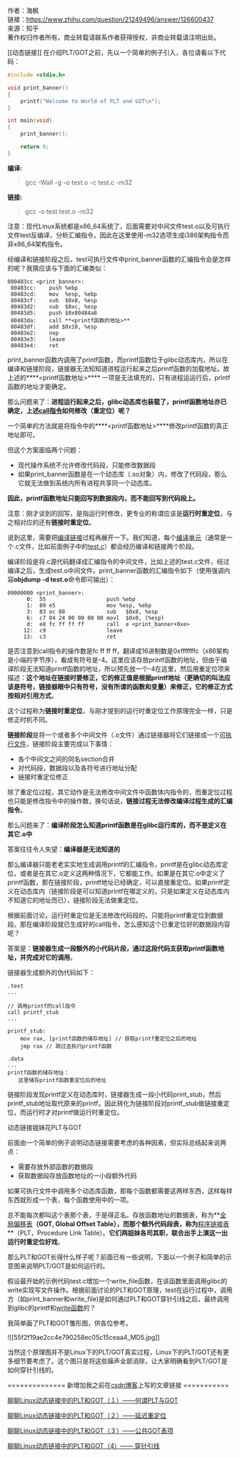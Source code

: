 作者：海枫  
链接：https://www.zhihu.com/question/21249496/answer/126600437  
来源：知乎  
著作权归作者所有。商业转载请联系作者获得授权，非商业转载请注明出处。  
  
[[动态链接]]
在介绍PLT/GOT之前，先以一个简单的例子引入，各位请看以下代码：

```c
#include <stdio.h>

void print_banner()
{
    printf("Welcome to World of PLT and GOT\n");
}

int main(void)
{
    print_banner();

    return 0;
}
```

**编译:**

> gcc -Wall -g -o test.o -c test.c -m32

**链接:**

> gcc -o test test.o -m32

注意：现代Linux系统都是x86_64系统了，后面需要对中间文件test.o以及可执行文件test反编译，分析汇编指令，因此在这里使用-m32选项生成i386架构指令而非x86_64架构指令。

经编译和链接阶段之后，test可执行文件中print_banner函数的汇编指令会是怎样的呢？我猜应该与下面的汇编类似：

```text
080483cc <print_banner>:
 80483cc:    push %ebp
 80483cd:    mov  %esp, %ebp
 80483cf:    sub  $0x8, %esp
 80483d2:    sub  $0xc, %esp
 80483d5:    push $0x80484a8  
 80483da:    call **<printf函数的地址>**
 80483df:    add $0x10, %esp
 80483e2:    nop
 80483e3:    leave
 80483e4:    ret
```

print_banner函数内调用了printf函数，而printf函数位于glibc动态库内，所以在编译和链接阶段，链接器无法知知道进程运行起来之后printf函数的加载地址。故上述的****<printf函数地址>**** 一项是无法填充的，只有进程运运行后，printf函数的地址才能确定。

那么问题来了：**进程运行起来之后，glibc动态库也装载了，printf函数地址亦已确定，上述[call指令](https://www.zhihu.com/search?q=call%E6%8C%87%E4%BB%A4&search_source=Entity&hybrid_search_source=Entity&hybrid_search_extra=%7B%22sourceType%22%3A%22answer%22%2C%22sourceId%22%3A126600437%7D)如何修改（重定位）呢？**

一个简单的方法就是将指令中的****<printf函数地址>****修改printf函数的真正地址即可。

但这个方案面临两个问题：

- 现代操作系统不允许修改代码段，只能修改数据段
- 如果print_banner函数是在一个动态库（.so对象）内，修改了代码段，那么它就无法做到系统内所有进程共享同一个动态库。

  

**因此，printf函数地址只能回写到数据段内，而不能回写到代码段上。**

注意：刚才谈到的回写，是指运行时修改，更专业的称谓应该是**运行时重定位**，与之相对应的还有**链接时重定位**。

说到这里，需要把[编译链接](https://www.zhihu.com/search?q=%E7%BC%96%E8%AF%91%E9%93%BE%E6%8E%A5&search_source=Entity&hybrid_search_source=Entity&hybrid_search_extra=%7B%22sourceType%22%3A%22answer%22%2C%22sourceId%22%3A126600437%7D)过程再展开一下。我们知道，每个[编译单元](https://www.zhihu.com/search?q=%E7%BC%96%E8%AF%91%E5%8D%95%E5%85%83&search_source=Entity&hybrid_search_source=Entity&hybrid_search_extra=%7B%22sourceType%22%3A%22answer%22%2C%22sourceId%22%3A126600437%7D)（通常是一个.c文件，比如前面例子中的[test.c](https://www.zhihu.com/search?q=test.c&search_source=Entity&hybrid_search_source=Entity&hybrid_search_extra=%7B%22sourceType%22%3A%22answer%22%2C%22sourceId%22%3A126600437%7D)）都会经历编译和链接两个阶段。

编译阶段是将.c源代码翻译成汇编指令的中间文件，比如上述的test.c文件，经过编译之后，生成test.o中间文件。print_banner函数的汇编指令如下（使用强调内容**objdump -d test.o**命令即可输出）：

```text
00000000 <print_banner>:
      0:  55                   push %ebp
      1:  89 e5                mov %esp, %ebp
      3:  83 ec 08             sub   $0x8, %esp
      6:  c7 04 24 00 00 00 00 movl  $0x0, (%esp)
      d:  e8 fc ff ff ff       call  e <print_banner+0xe>
     12:  c9                   leave
     13:  c3                   ret
```

是否注意到call指令的操作数是fc ff ff ff，翻译成16进制数是0xfffffffc（x86架构是小端的字节序），看成有符号是-4。这里应该存放printf函数的地址，但由于编译阶段无法知道printf函数的地址，所以预先放一个-4在这里，然后用重定位项来描述：**这个地址在链接时要修正，它的修正值是根据printf地址（更确切的叫法应该是符号，链接器眼中只有符号，没有所谓的函数和变量）来修正，它的修正方式按相对引用方式**。

这个过程称为**链接时重定位**，与刚才提到的运行时重定位工作原理完全一样，只是修正时机不同。

**链接阶段**是将一个或者多个中间文件（.o文件）通过链接器将它们链接成一个[可执行文件](https://www.zhihu.com/search?q=%E5%8F%AF%E6%89%A7%E8%A1%8C%E6%96%87%E4%BB%B6&search_source=Entity&hybrid_search_source=Entity&hybrid_search_extra=%7B%22sourceType%22%3A%22answer%22%2C%22sourceId%22%3A126600437%7D)，链接阶段主要完成以下事情：

- 各个中间文之间的同名section合并
- 对代码段，数据段以及各符号进行地址分配
- 链接时重定位修正

  

除了重定位过程，其它动作是无法修改中间文件中函数体内指令的，而重定位过程也只能是修改指令中的操作数，换句话说，**链接过程无法修改编译过程生成的汇编指令**。

那么问题来了：**编译阶段怎么知道printf函数是在glibc运行库的，而不是定义在其它.o中**

答案往往令人失望：**编译器是无法知道的**

那么编译器只能老老实实地生成调用printf的汇编指令，printf是在glibc动态库定位，或者是在其它.o定义这两种情况下，它都能工作。如果是在其它.o中定义了printf函数，那在链接阶段，printf地址已经确定，可以直接重定位。如果printf定义在动态库内（链接阶段是可以知道printf在哪定义的，只是如果定义在动态库内不知道它的地址而已），链接阶段无法做重定位。

根据前面讨论，运行时重定位是无法修改代码段的，只能将printf重定位到数据段。那在编译阶段就已生成好的call指令，怎么感知这个已重定位好的数据段内容呢？

答案是：**链接器生成一段额外的小代码片段，通过这段代码支获取printf函数地址，并完成对它的调用**。

链接器生成额外的伪代码如下：

```text
.text
...

// 调用printf的call指令
call printf_stub
...

printf_stub:
    mov rax, [printf函数的储存地址] // 获取printf重定位之后的地址
    jmp rax // 跳过去执行printf函数

.data
...
printf函数的储存地址：
　　这里储存printf函数重定位后的地址
```

链接阶段发现printf定义在动态库时，链接器生成一段小代码print_stub，然后printf_stub地址取代原来的printf。因此转化为链接阶段对printf_stub做链接重定位，而运行时才对printf做运行时重定位。

动态链接姐妹花PLT与GOT

前面由一个简单的例子说明动态链接需要考虑的各种因素，但实际总结起来说两点：

- 需要存放外部函数的数据段
- 获取数据段存放函数地址的一小段额外代码

  

如果可执行文件中调用多个动态库函数，那每个函数都需要这两样东西，这样每样东西就形成一个表，每个函数使用中的一项。

总不能每次都叫这个表那个表，于是得正名。存放函数地址的数据表，称为**[全局偏移表](https://www.zhihu.com/search?q=%E5%85%A8%E5%B1%80%E5%81%8F%E7%A7%BB%E8%A1%A8&search_source=Entity&hybrid_search_source=Entity&hybrid_search_extra=%7B%22sourceType%22%3A%22answer%22%2C%22sourceId%22%3A126600437%7D)**（GOT, Global Offset Table），而那个额外代码段表，称为**[程序链接表](https://www.zhihu.com/search?q=%E7%A8%8B%E5%BA%8F%E9%93%BE%E6%8E%A5%E8%A1%A8&search_source=Entity&hybrid_search_source=Entity&hybrid_search_extra=%7B%22sourceType%22%3A%22answer%22%2C%22sourceId%22%3A126600437%7D)**（PLT，Procedure Link Table）。**它们两姐妹各司其职，联合出手上演这一出运行时重定位好戏**。

那么PLT和GOT长得什么样子呢？前面已有一些说明，下面以一个例子和简单的示意图来说明PLT/GOT是如何运行的。

假设最开始的示例代码test.c增加一个write_file函数，在该函数里面调用glibc的write实现写文件操作。根据前面讨论的PLT和GOT原理，test在运行过程中，调用方（如print_banner和write_file)是如何通过PLT和GOT穿针引线之后，最终调用到glibc的printf和[write函数](https://www.zhihu.com/search?q=write%E5%87%BD%E6%95%B0&search_source=Entity&hybrid_search_source=Entity&hybrid_search_extra=%7B%22sourceType%22%3A%22answer%22%2C%22sourceId%22%3A126600437%7D)的？

我简单画了PLT和GOT雏形图，供各位参考。

  

![[55f2f19ae2cc4e790258ec05c15ceaa4_MD5.jpg]]

  

当然这个原理图并不是Linux下的PLT/GOT真实过程，Linux下的PLT/GOT还有更多细节要考虑了。这个图只是将这些躁声全部消除，让大家明确看到PLT/GOT是如何穿针引线的。

  

============== 新增加我之前在[csdn博客](https://www.zhihu.com/search?q=csdn%E5%8D%9A%E5%AE%A2&search_source=Entity&hybrid_search_source=Entity&hybrid_search_extra=%7B%22sourceType%22%3A%22answer%22%2C%22sourceId%22%3A126600437%7D)上写的文章链接 ===========

[聊聊Linux动态链接中的PLT和GOT（１）——何谓PLT与GOT](https://link.zhihu.com/?target=http%3A//blog.csdn.net/linyt/article/details/51635768)

[聊聊Linux动态链接中的PLT和GOT（２）——延迟重定位](https://link.zhihu.com/?target=http%3A//blog.csdn.net/linyt/article/details/51636753)

[聊聊Linux动态链接中的PLT和GOT（３）——公共GOT表项](https://link.zhihu.com/?target=http%3A//blog.csdn.net/linyt/article/details/51637832)

[聊聊Linux动态链接中的PLT和GOT（4）—— 穿针引线](https://link.zhihu.com/?target=http%3A//blog.csdn.net/linyt/article/details/51893258)